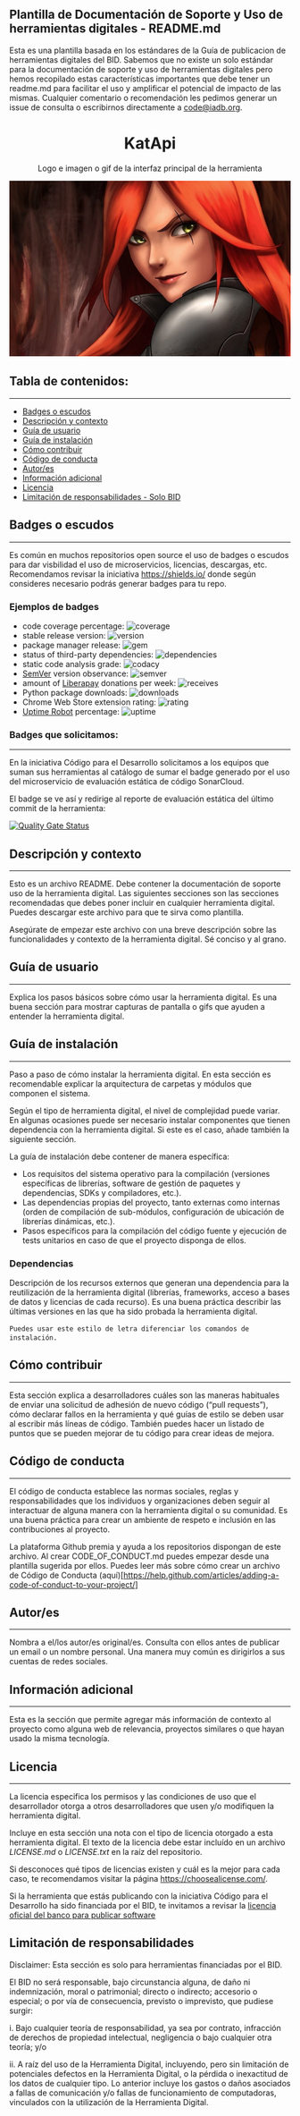 ## Plantilla de Documentación de Soporte y Uso de herramientas digitales - README.md

Esta es una plantilla basada en los estándares de la Guía de publicacion de herramientas digitales del BID. Sabemos que no existe un solo estándar para la documentación de soporte y uso de herramientas digitales pero hemos recopilado estas características importantes que debe tener un readme.md para facilitar el uso y amplificar el potencial de impacto de las mismas. Cualquier comentario o recomendación les pedimos generar un issue de consulta o escribirnos directamente a code@iadb.org.

<h1 align="center"> KatApi</h1>
<p align="center"> Logo e imagen o gif de la interfaz principal de la herramienta</p>
<p align="center"><img src="https://raw.githubusercontent.com/katarem/KatApi/builder-branch/logo.jpg"/></p>

## Tabla de contenidos:

---

- [Badges o escudos](#badges-o-escudos)
- [Descripción y contexto](#descripción-y-contexto)
- [Guía de usuario](#guía-de-usuario)
- [Guía de instalación](#guía-de-instalación)
- [Cómo contribuir](#cómo-contribuir)
- [Código de conducta](#código-de-conducta)
- [Autor/es](#autores)
- [Información adicional](#información-adicional)
- [Licencia](#licencia)
- [Limitación de responsabilidades - Solo BID](#limitación-de-responsabilidades)

## Badges o escudos

---

Es común en muchos repositorios open source el uso de badges o escudos para dar visbilidad el uso de microservicios, licencias, descargas, etc. Recomendamos revisar la iniciativa https://shields.io/ donde según consideres necesario podrás generar badges para tu repo.

### Ejemplos de badges

- code coverage percentage: ![coverage](https://img.shields.io/badge/coverage-80%25-yellowgreen)
- stable release version: ![version](https://img.shields.io/badge/version-1.2.3-blue)
- package manager release: ![gem](https://img.shields.io/badge/gem-2.2.0-blue)
- status of third-party dependencies: ![dependencies](https://img.shields.io/badge/dependencies-out%20of%20date-orange)
- static code analysis grade: ![codacy](https://img.shields.io/badge/codacy-B-green)
- [SemVer](https://semver.org/) version observance: ![semver](https://img.shields.io/badge/semver-2.0.0-blue)
- amount of [Liberapay](https://liberapay.com/) donations per week: ![receives](https://img.shields.io/badge/receives-2.00%20USD%2Fweek-yellow)
- Python package downloads: ![downloads](https://img.shields.io/badge/downloads-13k%2Fmonth-brightgreen)
- Chrome Web Store extension rating: ![rating](https://img.shields.io/badge/rating-★★★★☆-brightgreen)
- [Uptime Robot](https://uptimerobot.com) percentage: ![uptime](https://img.shields.io/badge/uptime-100%25-brightgreen)

### Badges que solicitamos:

---

En la iniciativa Código para el Desarrollo solicitamos a los equipos que suman sus herramientas al catálogo de sumar el badge generado por el uso del microservicio de evaluación estática de código SonarCloud.

El badge se ve así y redirige al reporte de evaluación estática del último commit de la herramienta:

[![Quality Gate Status](https://sonarcloud.io/api/project_badges/measure?project=EL-BID_Plantilla-de-repositorio&metric=alert_status)](https://sonarcloud.io/summary/new_code?id=EL-BID_Plantilla-de-repositorio)

## Descripción y contexto

---

Esto es un archivo README. Debe contener la documentación de soporte uso de la herramienta digital. Las siguientes secciones son las secciones recomendadas que debes poner incluir en cualquier herramienta digital. Puedes descargar este archivo para que te sirva como plantilla.

Asegúrate de empezar este archivo con una breve descripción sobre las funcionalidades y contexto de la herramienta digital. Sé conciso y al grano.

## Guía de usuario

---

Explica los pasos básicos sobre cómo usar la herramienta digital. Es una buena sección para mostrar capturas de pantalla o gifs que ayuden a entender la herramienta digital.

## Guía de instalación

---

Paso a paso de cómo instalar la herramienta digital. En esta sección es recomendable explicar la arquitectura de carpetas y módulos que componen el sistema.

Según el tipo de herramienta digital, el nivel de complejidad puede variar. En algunas ocasiones puede ser necesario instalar componentes que tienen dependencia con la herramienta digital. Si este es el caso, añade también la siguiente sección.

La guía de instalación debe contener de manera específica:

- Los requisitos del sistema operativo para la compilación (versiones específicas de librerías, software de gestión de paquetes y dependencias, SDKs y compiladores, etc.).
- Las dependencias propias del proyecto, tanto externas como internas (orden de compilación de sub-módulos, configuración de ubicación de librerías dinámicas, etc.).
- Pasos específicos para la compilación del código fuente y ejecución de tests unitarios en caso de que el proyecto disponga de ellos.

### Dependencias

Descripción de los recursos externos que generan una dependencia para la reutilización de la herramienta digital (librerías, frameworks, acceso a bases de datos y licencias de cada recurso). Es una buena práctica describir las últimas versiones en las que ha sido probada la herramienta digital.

    Puedes usar este estilo de letra diferenciar los comandos de instalación.

## Cómo contribuir

---

Esta sección explica a desarrolladores cuáles son las maneras habituales de enviar una solicitud de adhesión de nuevo código (“pull requests”), cómo declarar fallos en la herramienta y qué guías de estilo se deben usar al escribir más líneas de código. También puedes hacer un listado de puntos que se pueden mejorar de tu código para crear ideas de mejora.

## Código de conducta

---

El código de conducta establece las normas sociales, reglas y responsabilidades que los individuos y organizaciones deben seguir al interactuar de alguna manera con la herramienta digital o su comunidad. Es una buena práctica para crear un ambiente de respeto e inclusión en las contribuciones al proyecto.

La plataforma Github premia y ayuda a los repositorios dispongan de este archivo. Al crear CODE_OF_CONDUCT.md puedes empezar desde una plantilla sugerida por ellos. Puedes leer más sobre cómo crear un archivo de Código de Conducta (aquí)[https://help.github.com/articles/adding-a-code-of-conduct-to-your-project/]

## Autor/es

---

Nombra a el/los autor/es original/es. Consulta con ellos antes de publicar un email o un nombre personal. Una manera muy común es dirigirlos a sus cuentas de redes sociales.

## Información adicional

---

Esta es la sección que permite agregar más información de contexto al proyecto como alguna web de relevancia, proyectos similares o que hayan usado la misma tecnología.

## Licencia

---

La licencia especifica los permisos y las condiciones de uso que el desarrollador otorga a otros desarrolladores que usen y/o modifiquen la herramienta digital.

Incluye en esta sección una nota con el tipo de licencia otorgado a esta herramienta digital. El texto de la licencia debe estar incluído en un archivo _LICENSE.md_ o _LICENSE.txt_ en la raíz del repositorio.

Si desconoces qué tipos de licencias existen y cuál es la mejor para cada caso, te recomendamos visitar la página https://choosealicense.com/.

Si la herramienta que estás publicando con la iniciativa Código para el Desarrollo ha sido financiada por el BID, te invitamos a revisar la [licencia oficial del banco para publicar software](https://github.com/EL-BID/Plantilla-de-repositorio/blob/master/LICENSE.md)

## Limitación de responsabilidades

Disclaimer: Esta sección es solo para herramientas financiadas por el BID.

El BID no será responsable, bajo circunstancia alguna, de daño ni indemnización, moral o patrimonial; directo o indirecto; accesorio o especial; o por vía de consecuencia, previsto o imprevisto, que pudiese surgir:

i. Bajo cualquier teoría de responsabilidad, ya sea por contrato, infracción de derechos de propiedad intelectual, negligencia o bajo cualquier otra teoría; y/o

ii. A raíz del uso de la Herramienta Digital, incluyendo, pero sin limitación de potenciales defectos en la Herramienta Digital, o la pérdida o inexactitud de los datos de cualquier tipo. Lo anterior incluye los gastos o daños asociados a fallas de comunicación y/o fallas de funcionamiento de computadoras, vinculados con la utilización de la Herramienta Digital.
